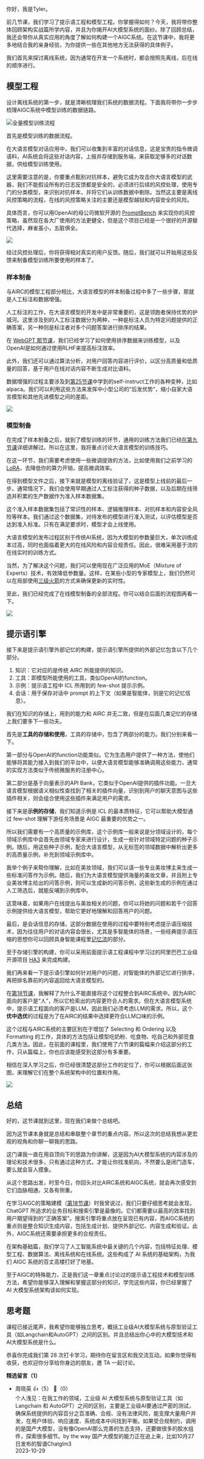 你好，我是Tyler。

前几节课，我们学习了提示语工程和模型工程。你掌握得如何？今天，我将带你整体回顾架构实战篇所学内容，并且为你揭开AI大模型系统的面纱。除了回顾总结，我还会带你从真实应用的角度了解如何构建一个AIGC系统。在这节课中，我将更多地结合我的亲身经验，为你提供一些在其他地方无法获得的具体例子。

我们首先来探讨离线系统，因为通常在开发一个系统时，都会按照先离线，后在线的顺序进行。

## 模型工程

设计离线系统的第一步，就是清晰梳理我们系统的数据流程。下面我将带你一步步梳理AIGC系统中模型训练的数据链路。

![](https://static001.geekbang.org/resource/image/e2/aa/e2a0076eeb72d029b9a55a26cfef81aa.jpg?wh=4000x1532 "全量模型训练流程")

首先是模型训练的数据流程。

在大语言模型对话应用中，我们可以收集到丰富的对话信息，这是宝贵的指令微调语料，AI系统会将这些对话内容，上报并存储到服务端，来获取足够多的对话数据，供给模型训练使用。

这里需要注意的是，你要重点甄别对抗样本，避免它成为攻击你大语言模型的武器，我们不能假设所有的日志反馈都是安全的，必须进行后续的风控处理，使用专门的分类模型，来识别对抗样本，并将它们从训练数据中剔除。当然这主要是离线风控策略的流程，在线的风控策略关注的主要还是模型越狱和内容安全的风险。

具体而言，你可以用OpenAI的母公司微软开源的 [PromptBench](https://github.com/microsoft/promptbench.git) 来实现你的风控策略，虽然现在各大厂使用的方法更健全，但是这个项目已经是一个很好的开源替代选择，麻雀虽小，五脏俱全。

![](https://static001.geekbang.org/resource/image/8e/d9/8e29b9894616544776b971db1a4006d9.jpg?wh=4000x2181)

经过风控处理后，你将获得相对真实的用户反馈。随后，我们就可以开始用这些反馈来制备模型训练所要使用的样本了。

### 样本制备

与AIRC的模型工程部分相比，大语言模型的样本制备过程中多了一些步骤，那就是人工标注和数据增强。

人工标注的工作，在大语言模型的开发中是非常重要的，这是领跑者保持优势的护城河。这里涉及到的人工标注数据分为两种，一种是标注人员为特定问题提供的正确答案，另一种则是标注者对多个问题答案进行排序的结果。

在 [WebGPT 那节课](https://time.geekbang.org/column/article/701454)，我们已经学习了如何使用排序数据来训练模型，以及OpenAI是如何通过使用RLHF来提高标注效率。

此外，我们还可以通过算法分析，对用户回答内容进行评价，以区分高质量和低质量的回答，基于用户在线对话内容不断生成对比语料。

数据增强的过程主要涉及到[第25节课](https://time.geekbang.org/column/article/713908)中学到的self-instruct工作的各种变种，比如 alpaca。我们可以利用这些方法来发挥中小型公司的“后发优势”，缩小自家大语言模型和其他先进模型之间的差距。

![](https://static001.geekbang.org/resource/image/7f/1f/7f340dd4a486fe8e7f0f91eba099b01f.png?wh=4000x2128)

### 模型制备

在完成了样本制备之后，就到了模型训练的环节，通用的训练方法我们已经[在第九节课](https://time.geekbang.org/column/article/691684*)详细讲解过。所以在这里，我将重点讨论大语言模型的训练技巧。

在这一环节，我们需要考虑使用一些微调提效的方法，比如使用我们之前学习的 [LoRA](https://github.com/tloen/alpaca-lora)，去降低你的算力开销，提高微调效率。

在得到模型文件之后，接下来就是模型的离线验证了，这是模型上线前的最后一步。通常情况下，我们会使用早期通过人工标注获得的种子数据，以及后期在线筛选并积累的生产数据作为准入样本数据集。

这个准入样本数据集包括了常识性的样本、逻辑推理样本、对抗样本和内容安全风险等样本。我们通过这个数据集，对待发布的模型进行准入测试，以评估模型是否达到准入标准。只有在满足要求时，模型才会上线使用。

大语言模型的发布过程区别于传统AI系统，因为大模型的参数量巨大，单次训练成本过高，同时也面临着更大的在线风险和内容合规责任。因此，很难采用基于流的在线实时的训练方式。

当然，为了解决这个问题，我们可以使用现在广泛应用的MoE（Mixture of Experts）技术，有效降低参数量。这样，在某些小型的专家模型上，我们仍然可以在局部使用[三级火箭](https://time.geekbang.org/column/article/691684)的方式来确保更新的实时性。

至此，我们已经完成了在线模型制备的全部流程。你可以结合后面的流程图再看一下。

![](https://static001.geekbang.org/resource/image/72/38/7245788a3cb1680033ffe4946c37c438.jpg?wh=4000x2250)

## 提示语引擎

接下来是提示语引擎外部记忆的构建，提示语引擎所提供的外部记忆包含以下几个部分。

1. 知识：它对应的是传统 AIRC 所能提供的知识。
2. 工具：即模型所能使用的工具，类似OpenAI的function。
3. 示例：提示语工程中 ICL 所用到的 few-shot 提示示例。
4. 会话：用于保存对话中 prompt 的上下文（如果是智能体，则是它的记忆信息）。

我们在知识的存储上，用到的能力和 AIRC 并无二致，但是在后面几类记忆的存储上我们要多下一些功夫。

首先是**工具的存储和使用**，工具的存储中，包含了两部分的能力。我们分别来看一下。

第一部分与OpenAI的function功能类似。它为生态用户提供了一种方法，使他们能够将其能力接入到我们的平台中，以便大语言模型能够准确调用这些能力，通常的实现方法类似于传统微服务的注册中心。

第二部分是基于向量表示的API Bank，它类似于OpenAI提供的插件功能。一旦大语言模型根据语义相似性查找到了相关的插件向量，识别到用户的聊天意图与这些插件相关，则会组合使用这些插件来满足用户的需求。

接下来是**示例的存储**，我们知道示例是 ICL 的最本质特征，它可以帮助大模型通过 few-shot 理解下游任务场景是 AIGC 最重要的优势之一。

所以我们需要有一个高质量的示例库，这个示例库一般来说是分领域设计的，每个领域示例库中会首先由领域专家来进行设计，生成一些针对领域特定问题的种子示例。随后，用这些种子示例，配合大语言模型，从无标签的领域数据中解析出更多的高质量示例，补充到领域示例库中。

我举个例子来帮你理解，比如在美妆领域，我们可以请一些专业美妆博主来生成一些标准问答作为示例。随后，我们为大语言模型提供海量的美妆文章，并且附上专业美妆博主给出的问答示例，则可以生成新的问答示例，这些新生成的示例在通过人工筛选后，就能反哺到示例库中。

这意味着，如果用户在线提出与美妆相关的问题，你可以将她的问题和若干个回答示例提供给大语言模型，帮助它更好地理解和回答用户的问题。

最后，是会话信息的存储，这部分数据在使用的过程中要特别考虑提示语压缩技术，因为往往用户的对话内容会很长，尤其是多智能体的场景，一些经典提示语压缩的思想你可以回顾具身智能课程里[记忆流](https://time.geekbang.org/column/article/707992)的部分。

至于存储引擎的构建，你可以采用前面提示语工程课程中学习过的阿里巴巴工业级开源项目 [HA3](https://github.com/alibaba/havenask/tree/main) 来完成构建。

我们再来看一下提示语引擎如何针对用户的问题，对智能体的外部记忆进行排序，再把排名靠前的内容返回给大语言模型的。

在[第18节课](https://time.geekbang.org/column/article/702474)，我解释了为什么不能直接将这个过程整合到AIRC系统中。因为AIRC面向的客户是“人”，所以它检索出的内容更符合人的需求。但在大语言模型系统中，提示语工程面向的客户是LLM，因此我们必须考虑LLM的需求。所以，这个**优中选优**的过程是为了在AIRC的结果中选择更符合LLM口味的示例。

这个过程与AIRC系统的主要区别在于增加了 Selecting 和 Ordering 以及 Formatting 的工作，具体的方法包括让模型吃奶粉、吃食物、吃自己和外部觅食几类方法。因此，在前面的课程里，我们使用了六节课的篇幅来介绍这部分的工作，只从篇幅上，你也应该能感受到这部分有多重要。

相信在深入学习之后，你已经很清楚这部分工作的定位了，你可以根据后面这张图，来理解它们在整个系统架构中的位置和作用。

![](https://static001.geekbang.org/resource/image/22/2f/2287c7d5e25222da2124cba5bd5e752f.jpg?wh=4000x2029)

## 总结

好的，这节课就到这里，现在我们来做个总结吧。

因为这节课本身就是总结和串联整个章节的重点内容。所以这次的总结我想从更宏观的视角和你聊一聊我的思路。

这门课我一直在用自顶向下的思路为你讲解，这是因为AI大模型系统的内容涉及的理论和技术很多，只有通过这种方式，才能让你找准航向，不然要么是闭门造车，要么就会盲人摸象。

从这个思路出发，时至今日，你回头对比AIRC系统和AIGC系统，就会再次感受到它们血脉相通，又各有侧重。

在学习AIGC的策略建模（[第18节课](https://time.geekbang.org/column/article/702474)）时我曾说过，我们只要仔细思考就会发现，ChatGPT 所追求的业务目标和搜索引擎是最像的。它们都需要以最高的效率找到用户期望得到的“正确答案”。搜索引擎将重点放在呈现已有内容，而AIGC系统的重点则是整合知识生成内容，包括生成计划、提供外部记忆、内容生成和验证。此外，AIGC系统还需要承担更多的合规责任。

在架构基础篇，我们学习了人工智能系统中最关键的几个内容，包括特征处理、模型工程、数据算法、离线系统和在线系统。这些构成了 AI 系统的基础架构，为我们 AIGC 系统的百丈高楼打好了地基。

至于AIGC的特殊能力，正是我们这一章重点讨论过的提示语工程技术和模型训练方法，希望你能够深入理解和掌握这部分的知识，学完这些内容，你已经掌握了 AI 大模型系统架构该如何实现。

## 思考题

课程已接近尾声，我希望你能够独立思考，概括工业级AI大模型系统与原型验证工具（如Langchain和AutoGPT）之间的区别。并且总结出你心中的大模型技术和AI大模型系统是什么。

恭喜你完成我们第 28 次打卡学习，期待你在留言区和我交流互动。如果你觉得有收获，也欢迎你分享给你身边的朋友，邀 TA 一起讨论。
<div><strong>精选留言（1）</strong></div><ul>
<li><span>周晓英</span> 👍（5） 💬（0）<div>个人浅见：在我工作的领域，工业级 AI 大模型系统与原型验证工具（如 Langchain 和 AutoGPT）之间的区别，主要是工业级AI要通过严密的测试，确保系统提供的内容百分之百准确、合规、没有法律风险，能支撑大量用户并发，在用户体验、响应速度、系统成本中间找到平衡。如果受合规制约，调用的是国产大模型，没有像OpenAI那么完善的生态支持，还要做很多的胶水组件，探索很多细节。by the way 国产大模型的能力正在追上来，比如10月27日发布的智谱Chatglm3</div>2023-10-29</li><br/>
</ul>